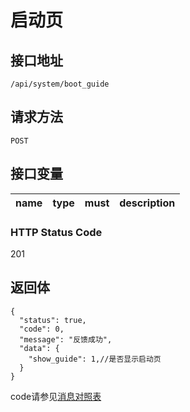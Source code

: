 # 启动页

## 接口地址

`/api/system/boot_guide`

## 请求方法

```POST ```

## 接口变量

| name     | type     | must     | description |
|----------|:--------:|:--------:|:--------:|

### HTTP Status Code

201

## 返回体

```json5
{
  "status": true,
  "code": 0,
  "message": "反馈成功",
  "data": {
    "show_guide": 1,//是否显示启动页
  }
}
```

code请参见[消息对照表](消息对照表.md)
